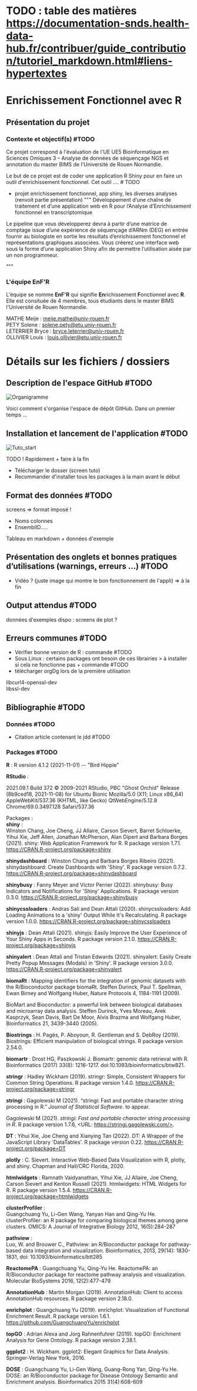 # TODO : table des matières https://documentation-snds.health-data-hub.fr/contribuer/guide_contribution/tutoriel_markdown.html#liens-hypertextes

# Enrichissement Fonctionnel avec R

## Présentation du projet 
### Contexte et objectif(s) #TODO

Ce projet correspond à l'évaluation de l'UE UE5 Bioinformatique en Sciences Omiques 3 – Analyse de données de séquençage NGS et annotation du master BIMS de l'Université de Rouen Normandie. 

Le but de ce projet est de coder une application R Shiny pour en faire un outil d'enrichissement fonctionnel. Cet outil .... # TODO
- projet enrichissement fonctionnel, app shiny, les diverses analyses (renvoit partie présentation)
"""
Développement d’une chaîne de traitement et d’une application web en R pour
l’Analyse d’Enrichissement fonctionnel en transcriptomique

Le pipeline que vous développerez devra à partir d’une matrice de comptage issue d’une expérience
de séquençage d’ARNm (DEG) en entrée fournir au biologiste en sortie les résultats d’enrichissement
fonctionnel et représentations graphiques associées. Vous créerez une interface web sous la forme
d’une application Shiny afin de permettre l’utilisation aisée par un non programmeur.

"""

### L'équipe EnF'R

L'équipe se nomme **EnF'R** qui signifie **En**richissement **F**onctionnel avec **R**. Elle est consituée de 4 membres, tous étudiants dans le master BIMS l'Université de Rouen Normandie. 

MATHE Meije : meije.mathe@univ-rouen.fr  
PETY Solene : solene.pety@etu.univ-rouen.fr  
LETERRIER Bryce : bryce.leterrier@univ-rouen.fr  
OLLIVIER Louis : louis.ollivier@etu.univ-rouen.fr  

# Détails sur les fichiers / dossiers 

## Description de l'espace GitHub #TODO

![Organigramme](img/organigramme.png)

Voici comment s'organise l'espace de dépôt GitHub. Dans un premier temps ... 

## Installation et lancement de l'application #TODO

![Tuto_start](img/tuto_start.png)

TODO ! Rapidement + faire à la fin 

- Télécharger le dosser (screen tuto)
- Recommander d'installer tous les packages à la main avant le début 
  
## Format des données  #TODO 

screens => format imposé ! 
- Noms colonnes
- EnsemblID.....

Tableau en markdown + données d'exemple

## Présentation des onglets et bonnes pratiques d’utilisations (warnings, erreurs …) #TODO

- Vidéo ? (juste image qui montre le bon fonctionnement de l'appli) => à la fin

## Output attendus #TODO
données d'exemples dispo : 
screens de plot ? 




## Erreurs communes #TODO

- Vérifier bonne version de R : commande #TODO
- Sous Linux : certains packages ont besoin de ces librairies > à installer si cela ne fonctionne pas + commande #TODO
- télécharger orgDg lors de la première utilisation

libcurl4-openssl-dev  
libssl-dev

## Bibliographie #TODO
### Données #TODO

- Citation article contenant le jdd #TODO

### Packages #TODO

**R** : R version 4.1.2 (2021-11-01) -- "Bird Hippie"

**RStudio** :

  2021.09.1 Build 372
  © 2009-2021 RStudio, PBC
  "Ghost Orchid" Release (8b9ced18, 2021-11-08) for Ubuntu Bionic
  Mozilla/5.0 (X11; Linux x86_64) AppleWebKit/537.36 (KHTML, like Gecko) QtWebEngine/5.12.8 Chrome/69.0.3497.128 Safari/537.36


Packages :  
**shiny** :   
  Winston Chang, Joe Cheng, JJ Allaire, Carson Sievert, Barret Schloerke, Yihui
  Xie, Jeff Allen, Jonathan McPherson, Alan Dipert and Barbara Borges (2021).
  shiny: Web Application Framework for R. R package version 1.7.1.
  https://CRAN.R-project.org/package=shiny

**shinydashboard** :
  Winston Chang and Barbara Borges Ribeiro (2021). shinydashboard: Create
  Dashboards with 'Shiny'. R package version 0.7.2.
  https://CRAN.R-project.org/package=shinydashboard
  
**shinybusy** :
  Fanny Meyer and Victor Perrier (2022). shinybusy: Busy Indicators and
  Notifications for 'Shiny' Applications. R package version 0.3.0.
  https://CRAN.R-project.org/package=shinybusy

**shinycssloaders** :
  Andras Sali and Dean Attali (2020). shinycssloaders: Add Loading Animations to
  a 'shiny' Output While It's Recalculating. R package version 1.0.0.
  https://CRAN.R-project.org/package=shinycssloaders

**shinyjs** :
  Dean Attali (2021). shinyjs: Easily Improve the User Experience of Your Shiny
  Apps in Seconds. R package version 2.1.0.
  https://CRAN.R-project.org/package=shinyjs

**shinyalert** :
  Dean Attali and Tristan Edwards (2021). shinyalert: Easily Create Pretty Popup
  Messages (Modals) in 'Shiny'. R package version 3.0.0.
  https://CRAN.R-project.org/package=shinyalert

**biomaRt** :
  Mapping identifiers for the integration of genomic datasets with the
  R/Bioconductor package biomaRt. Steffen Durinck, Paul T. Spellman, Ewan Birney
  and Wolfgang Huber, Nature Protocols 4, 1184-1191 (2009).

  BioMart and Bioconductor: a powerful link between biological databases and
  microarray data analysis. Steffen Durinck, Yves Moreau, Arek Kasprzyk, Sean
  Davis, Bart De Moor, Alvis Brazma and Wolfgang Huber, Bioinformatics 21,
  3439-3440 (2005).
  
**Biostrings** :
  H. Pagès, P. Aboyoun, R. Gentleman and S. DebRoy (2019). Biostrings: Efficient
  manipulation of biological strings. R package version 2.54.0.

**biomartr**  :
  Drost HG, Paszkowski J. Biomartr: genomic data retrieval with R. Bioinformatics (2017) 33(8): 1216-1217. doi:10.1093/bioinformatics/btw821.

**stringr** :
  Hadley Wickham (2019). stringr: Simple, Consistent Wrappers for Common String
  Operations. R package version 1.4.0. https://CRAN.R-project.org/package=stringr

**stringi** :
  Gagolewski M (2021). “stringi: Fast and portable character string processing in
  R.” _Journal of Statistical Software_. to appear.

  Gagolewski M (2021). _stringi: Fast and portable character string processing in
  R_. R package version 1.7.6, <URL: https://stringi.gagolewski.com/>.

**DT** :
  Yihui Xie, Joe Cheng and Xianying Tan (2022). DT: A Wrapper of the JavaScript
  Library 'DataTables'. R package version 0.22.
  https://CRAN.R-project.org/package=DT

**plotly** :
  C. Sievert. Interactive Web-Based Data Visualization with R, plotly, and shiny.
  Chapman and Hall/CRC Florida, 2020.

**htmlwidgets** :
  Ramnath Vaidyanathan, Yihui Xie, JJ Allaire, Joe Cheng, Carson Sievert and
  Kenton Russell (2021). htmlwidgets: HTML Widgets for R. R package version
  1.5.4. https://CRAN.R-project.org/package=htmlwidgets

**clusterProfiler** :    
  Guangchuang Yu, Li-Gen Wang, Yanyan Han and Qing-Yu He. clusterProfiler: an R
  package for comparing biological themes among gene clusters. OMICS: A Journal
  of Integrative Biology 2012, 16(5):284-287
  
**pathview** :   
  Luo, W. and Brouwer C., Pathview: an R/Bioconductor package for pathway-based
  data integration and visualization. Bioinformatics, 2013, 29(14): 1830-1831,
  doi: 10.1093/bioinformatics/btt285
  
**ReactomePA** :
  Guangchuang Yu, Qing-Yu He. ReactomePA: an R/Bioconductor package for reactome
  pathway analysis and visualization. Molecular BioSystems 2016, 12(2):477-479

**AnnotationHub** :
  Martin Morgan (2019). AnnotationHub: Client to access AnnotationHub resources.
  R package version 2.18.0.

**enrichplot** :
  Guangchuang Yu (2019). enrichplot: Visualization of Functional Enrichment
  Result. R package version 1.6.1. https://github.com/GuangchuangYu/enrichplot

**topGO** :
  Adrian Alexa and Jorg Rahnenfuhrer (2019). topGO: Enrichment Analysis for Gene
  Ontology. R package version 2.38.1.

**ggplot2** :
  H. Wickham. ggplot2: Elegant Graphics for Data Analysis. Springer-Verlag New
  York, 2016.

**DOSE**  :
  Guangchuang Yu, Li-Gen Wang, Guang-Rong Yan, Qing-Yu He. DOSE: an
  R/Bioconductor package for Disease Ontology Semantic and Enrichment analysis.
  Bioinformatics 2015 31(4):608-609
